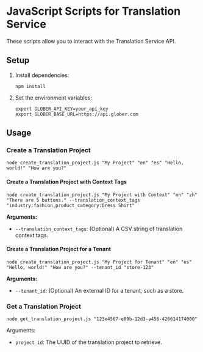# JavaScript Scripts for Translation Service

These scripts allow you to interact with the Translation Service API.

## Setup

1.  Install dependencies:
    ```
    npm install
    ```

2.  Set the environment variables:
    ```
    export GLOBER_API_KEY=your_api_key
    export GLOBER_BASE_URL=https://api.glober.com
    ```

## Usage

### Create a Translation Project

```
node create_translation_project.js "My Project" "en" "es" "Hello, world!" "How are you?"
```

#### Create a Translation Project with Context Tags

```
node create_translation_project.js "My Project with Context" "en" "zh" "There are 5 buttons." --translation_context_tags "industry:fashion,product_category:Dress Shirt"
```
**Arguments:**
- `--translation_context_tags`: (Optional) A CSV string of translation context tags.

#### Create a Translation Project for a Tenant
```
node create_translation_project.js "My Project for Tenant" "en" "es" "Hello, world!" "How are you?" --tenant_id "store-123"
```
**Arguments:**
- `--tenant_id`: (Optional) An external ID for a tenant, such as a store.


### Get a Translation Project

```
node get_translation_project.js "123e4567-e89b-12d3-a456-426614174000"
```

Arguments:
- `project_id`: The UUID of the translation project to retrieve.
